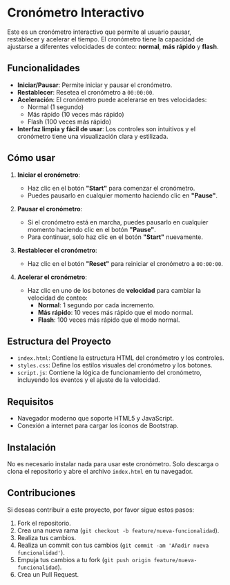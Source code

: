 
# Cronómetro Interactivo

Este es un cronómetro interactivo que permite al usuario pausar, restablecer y acelerar el tiempo. El cronómetro tiene la capacidad de ajustarse a diferentes velocidades de conteo: **normal**, **más rápido** y **flash**.

## Funcionalidades

- **Iniciar/Pausar**: Permite iniciar y pausar el cronómetro.
- **Restablecer**: Resetea el cronómetro a `00:00:00`.
- **Aceleración**: El cronómetro puede acelerarse en tres velocidades: 
  - Normal (1 segundo)
  - Más rápido (10 veces más rápido)
  - Flash (100 veces más rápido)
- **Interfaz limpia y fácil de usar**: Los controles son intuitivos y el cronómetro tiene una visualización clara y estilizada.

## Cómo usar

1. **Iniciar el cronómetro**:
   - Haz clic en el botón **"Start"** para comenzar el cronómetro. 
   - Puedes pausarlo en cualquier momento haciendo clic en **"Pause"**.

2. **Pausar el cronómetro**:
   - Si el cronómetro está en marcha, puedes pausarlo en cualquier momento haciendo clic en el botón **"Pause"**. 
   - Para continuar, solo haz clic en el botón **"Start"** nuevamente.

3. **Restablecer el cronómetro**:
   - Haz clic en el botón **"Reset"** para reiniciar el cronómetro a `00:00:00`.

4. **Acelerar el cronómetro**:
   - Haz clic en uno de los botones de **velocidad** para cambiar la velocidad de conteo:
     - **Normal**: 1 segundo por cada incremento.
     - **Más rápido**: 10 veces más rápido que el modo normal.
     - **Flash**: 100 veces más rápido que el modo normal.

## Estructura del Proyecto

- `index.html`: Contiene la estructura HTML del cronómetro y los controles.
- `styles.css`: Define los estilos visuales del cronómetro y los botones.
- `script.js`: Contiene la lógica de funcionamiento del cronómetro, incluyendo los eventos y el ajuste de la velocidad.

## Requisitos

- Navegador moderno que soporte HTML5 y JavaScript.
- Conexión a internet para cargar los íconos de Bootstrap.

## Instalación

No es necesario instalar nada para usar este cronómetro. Solo descarga o clona el repositorio y abre el archivo `index.html` en tu navegador.

## Contribuciones

Si deseas contribuir a este proyecto, por favor sigue estos pasos:

1. Fork el repositorio.
2. Crea una nueva rama (`git checkout -b feature/nueva-funcionalidad`).
3. Realiza tus cambios.
4. Realiza un commit con tus cambios (`git commit -am 'Añadir nueva funcionalidad'`).
5. Empuja tus cambios a tu fork (`git push origin feature/nueva-funcionalidad`).
6. Crea un Pull Request.



